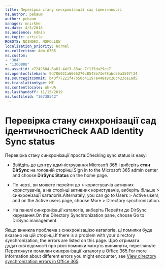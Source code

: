 ```yaml
---
title: Перевірка стану синхронізації сад ідентичності
ms.author: pebaum
author: pebaum
manager: mnirkhe
ms.date: 4/5/2018
ms.audience: Admin
ms.topic: article
ROBOTS: NOINDEX, NOFOLLOW
localization_priority: Normal
ms.collection: Adm_O365
ms.custom:
- "304"
- "1300008"
ms.assetid: e7242604-6a81-44f3-86ac-7f1f5da29ce7
ms.openlocfilehash: 9d706021a6666270c8545b73e78abc56a3507f34
ms.sourcegitcommit: b43f77221f47b50c41197a448a9c26c423ce1ad5
ms.translationtype: MT
ms.contentlocale: uk-UA
ms.lasthandoff: 11/15/2019
ms.locfileid: "36738542"
---
```

# <a name="check-aad-identity-sync-status"></a><span data-ttu-id="3d9f2-102">Перевірка стану синхронізації сад ідентичності</span><span class="sxs-lookup"><span data-stu-id="3d9f2-102">Check AAD Identity Sync status</span></span>

<span data-ttu-id="3d9f2-103">Перевірка стану синхронізації проста:</span><span class="sxs-lookup"><span data-stu-id="3d9f2-103">Checking sync status is easy:</span></span>
  
- <span data-ttu-id="3d9f2-104">Ввійдіть до центру адміністрування Microsoft 365 і виберіть **стан DirSync** на головній сторінці.</span><span class="sxs-lookup"><span data-stu-id="3d9f2-104">Sign in to the Microsoft 365 admin center and choose **DirSync Status** on the home page.</span></span>

- <span data-ttu-id="3d9f2-105">По черзі, ви можете перейти до \> користувачів активних користувачів, а на сторінці активних користувачів, виберіть більше \> синхронізації каталогів.</span><span class="sxs-lookup"><span data-stu-id="3d9f2-105">Alternately, you can go to Users \> Active users, and on the Active users page, choose More \> Directory synchronization.</span></span>

- <span data-ttu-id="3d9f2-106">На панелі синхронізації каталогів, виберіть Перейти до DirSync керування.</span><span class="sxs-lookup"><span data-stu-id="3d9f2-106">On the Directory Synchronization pane, choose Go to DirSync management.</span></span>

<span data-ttu-id="3d9f2-107">Якщо виникла проблема з синхронізацією каталогів, ці помилки буде вказано на цій сторінці.</span><span class="sxs-lookup"><span data-stu-id="3d9f2-107">If there is a problem with your directory synchronization, the errors are listed on this page.</span></span> <span data-ttu-id="3d9f2-108">Щоб отримати додаткові відомості про різні помилки можуть виникнути, перегляньте [Переглянути помилки синхронізації каталогу в Office 365](https://docs.microsoft.com//office365/enterprise/identify-directory-synchronization-errors).</span><span class="sxs-lookup"><span data-stu-id="3d9f2-108">For more information about different errors you might encounter, see [View directory synchronization errors in Office 365](https://docs.microsoft.com//office365/enterprise/identify-directory-synchronization-errors).</span></span>
  